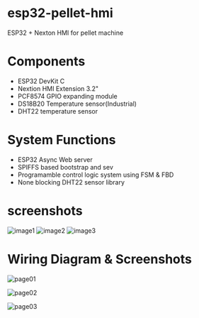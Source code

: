 # esp32-pellet-hmi
 ESP32 + Nexton HMI for pellet machine

# Components
- ESP32 DevKit C
- Nextion HMI Extension 3.2"
- PCF8574 GPIO expanding module
- DS18B20 Temperature sensor(Industrial)
- DHT22 temperature sensor

# System Functions
- ESP32 Async Web server
- SPIFFS based bootstrap and sev
- Programamble control logic system using FSM & FBD
- None blocking DHT22 sensor library

# screenshots
![image1](hmi/3.2inch/01-main.png)
![image2](hmi/3.2inch/02-diag01.png)
![image3](hmi/3.2inch/04-diag03.png)

# Wiring Diagram & Screenshots

![page01](webscreenshot/01.png)

![page02](webscreenshot/02.png)

![page03](webscreenshot/03.png)